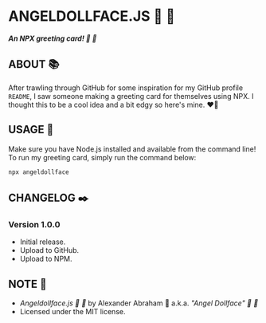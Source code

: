 # ANGELDOLLFACE.JS :dolls: :ribbon:

***An NPX greeting card! :dolls: :ribbon:***

## ABOUT :books:

After trawling through GitHub for some inspiration for my GitHub profile `README`, I saw someone making a greeting card for themselves using NPX. I thought this to be a cool idea and a bit edgy so here's mine. :heart_on_fire:

## USAGE :hammer:

Make sure you have Node.js installed and available from the command line!
To run my greeting card, simply run the command below:

```bash
npx angeldollface
```

## CHANGELOG :black_nib:

### Version 1.0.0

- Initial release.
- Upload to GitHub.
- Upload to NPM.

## NOTE :scroll:

- *Angeldollface.js :dolls: :ribbon:* by Alexander Abraham :black_heart: a.k.a. *"Angel Dollface" :dolls: :ribbon:*
- Licensed under the MIT license.